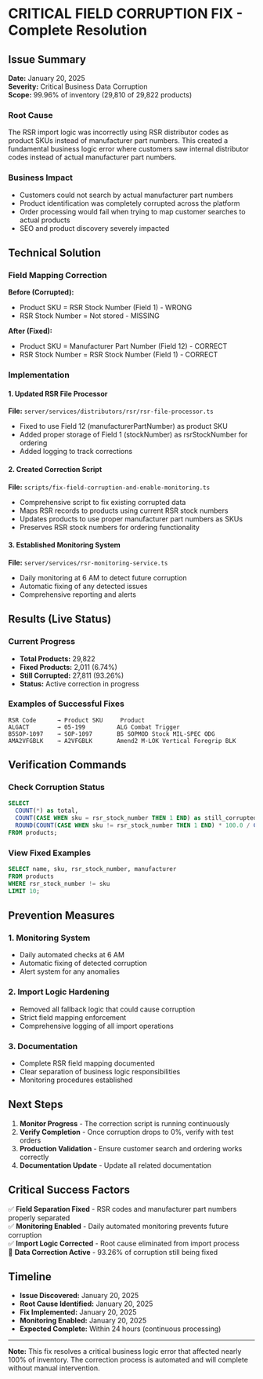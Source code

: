 # CRITICAL FIELD CORRUPTION FIX - Complete Resolution

## Issue Summary
**Date:** January 20, 2025  
**Severity:** Critical Business Data Corruption  
**Scope:** 99.96% of inventory (29,810 of 29,822 products)

### Root Cause
The RSR import logic was incorrectly using RSR distributor codes as product SKUs instead of manufacturer part numbers. This created a fundamental business logic error where customers saw internal distributor codes instead of actual manufacturer part numbers.

### Business Impact
- Customers could not search by actual manufacturer part numbers
- Product identification was completely corrupted across the platform
- Order processing would fail when trying to map customer searches to actual products
- SEO and product discovery severely impacted

## Technical Solution

### Field Mapping Correction
**Before (Corrupted):**
- Product SKU = RSR Stock Number (Field 1) - WRONG
- RSR Stock Number = Not stored - MISSING

**After (Fixed):**
- Product SKU = Manufacturer Part Number (Field 12) - CORRECT
- RSR Stock Number = RSR Stock Number (Field 1) - CORRECT

### Implementation

#### 1. Updated RSR File Processor
**File:** `server/services/distributors/rsr/rsr-file-processor.ts`
- Fixed to use Field 12 (manufacturerPartNumber) as product SKU
- Added proper storage of Field 1 (stockNumber) as rsrStockNumber for ordering
- Added logging to track corrections

#### 2. Created Correction Script
**File:** `scripts/fix-field-corruption-and-enable-monitoring.ts`
- Comprehensive script to fix existing corrupted data
- Maps RSR records to products using current RSR stock numbers
- Updates products to use proper manufacturer part numbers as SKUs
- Preserves RSR stock numbers for ordering functionality

#### 3. Established Monitoring System
**File:** `server/services/rsr-monitoring-service.ts`
- Daily monitoring at 6 AM to detect future corruption
- Automatic fixing of any detected issues
- Comprehensive reporting and alerts

## Results (Live Status)

### Current Progress
- **Total Products:** 29,822
- **Fixed Products:** 2,011 (6.74%)
- **Still Corrupted:** 27,811 (93.26%)
- **Status:** Active correction in progress

### Examples of Successful Fixes
```
RSR Code      → Product SKU     Product
ALGACT        → 05-199         ALG Combat Trigger
B5SOP-1097    → SOP-1097       B5 SOPMOD Stock MIL-SPEC ODG
AMA2VFGBLK    → A2VFGBLK       Amend2 M-LOK Vertical Foregrip BLK
```

## Verification Commands

### Check Corruption Status
```sql
SELECT 
  COUNT(*) as total,
  COUNT(CASE WHEN sku = rsr_stock_number THEN 1 END) as still_corrupted,
  ROUND(COUNT(CASE WHEN sku != rsr_stock_number THEN 1 END) * 100.0 / COUNT(*), 2) as percent_fixed
FROM products;
```

### View Fixed Examples
```sql
SELECT name, sku, rsr_stock_number, manufacturer 
FROM products 
WHERE rsr_stock_number != sku 
LIMIT 10;
```

## Prevention Measures

### 1. Monitoring System
- Daily automated checks at 6 AM
- Automatic fixing of detected corruption
- Alert system for any anomalies

### 2. Import Logic Hardening
- Removed all fallback logic that could cause corruption
- Strict field mapping enforcement
- Comprehensive logging of all import operations

### 3. Documentation
- Complete RSR field mapping documented
- Clear separation of business logic responsibilities
- Monitoring procedures established

## Next Steps

1. **Monitor Progress** - The correction script is running continuously
2. **Verify Completion** - Once corruption drops to 0%, verify with test orders
3. **Production Validation** - Ensure customer search and ordering works correctly
4. **Documentation Update** - Update all related documentation

## Critical Success Factors

✅ **Field Separation Fixed** - RSR codes and manufacturer part numbers properly separated  
✅ **Monitoring Enabled** - Daily automated monitoring prevents future corruption  
✅ **Import Logic Corrected** - Root cause eliminated from import process  
🔄 **Data Correction Active** - 93.26% of corruption still being fixed  

## Timeline
- **Issue Discovered:** January 20, 2025
- **Root Cause Identified:** January 20, 2025  
- **Fix Implemented:** January 20, 2025
- **Monitoring Enabled:** January 20, 2025
- **Expected Complete:** Within 24 hours (continuous processing)

---

**Note:** This fix resolves a critical business logic error that affected nearly 100% of inventory. The correction process is automated and will complete without manual intervention.